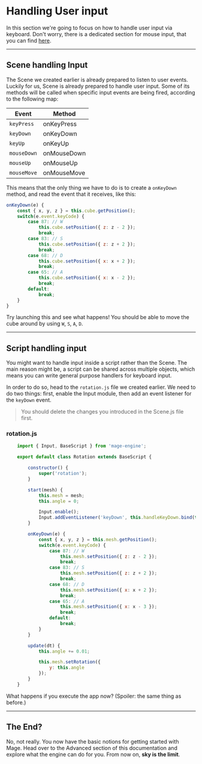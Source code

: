 # Handling User input

In this section we're going to focus on how to handle user input via keyboard. Don't worry, there is a dedicated section for mouse input, that you can find [here](/engine/advanced/input/mouse.md).

---

## Scene handling Input

The Scene we created earlier is already prepared to listen to user events. Luckily for us, Scene is already prepared to handle user input. Some of its methods will be called when specific input events are being fired, according to the following map:

| Event         | Method        |
| ------------- |-------------  |
| `keyPress`    | onKeyPress    |
| `keyDown`     | onKeyDown     |
| `keyUp`       | onKeyUp       |
| `mouseDown`   | onMouseDown   |
| `mouseUp`     | onMouseUp     |
| `mouseMove`   | onMouseMove   |

This means that the only thing we have to do is to create a `onKeyDown` method, and read the event that it receives, like this:

```js
onKeyDown(e) {
    const { x, y, z } = this.cube.getPosition();
    switch(e.event.keyCode) {
        case 87: // W
            this.cube.setPosition({ z: z - 2 });
            break;
        case 83: // S
            this.cube.setPosition({ z: z + 2 });
            break;
        case 68: // D
            this.cube.setPosition({ x: x + 2 });
            break;
        case 65: // A
            this.cube.setPosition({ x: x - 2 });
            break;
        default:
            break;
    }
}
```

Try launching this and see what happens! You should be able to move the cube around by using `W`, `S`, `A`, `D`.

----

## Script handling input

You might want to handle input inside a script rather than the Scene. The main reason might be, a script can be shared across multiple objects, which means you can write general purpose handlers for keyboard input.

In order to do so, head to the `rotation.js` file we created earlier. We need to do two things: first, enable the Input module, then add an event listener for the `keyDown` event.

> You should delete the changes you introduced in the Scene.js file first.

### rotation.js

```js
    import { Input, BaseScript } from 'mage-engine';

    export default class Rotation extends BaseScript {

        constructor() {
            super('rotation');
        }

        start(mesh) {
            this.mesh = mesh;
            this.angle = 0;

            Input.enable();
            Input.addEventListener('keyDown', this.handleKeyDown.bind(this));
        }

        onKeyDown(e) {
            const { x, y, z } = this.mesh.getPosition();
            switch(e.event.keyCode) {
                case 87: // W
                    this.mesh.setPosition({ z: z - 2 });
                    break;
                case 83: // S
                    this.mesh.setPosition({ z: z + 2 });
                    break;
                case 68: // D
                    this.mesh.setPosition({ x: x + 2 });
                    break;
                case 65: // A
                    this.mesh.setPosition({ x: x - 3 });
                    break;
                default:
                    break;
            }
        }

        update(dt) {
            this.angle += 0.01;

            this.mesh.setRotation({
                y: this.angle
            });
        }
    }

```

What happens if you execute the app now? (Spoiler: the same thing as before.)

---

## The End?

No, not really. You now have the basic notions for getting started with Mage. Head over to the Advanced section of this documentation and explore what the engine can do for you. From now on, **sky is the limit**.
